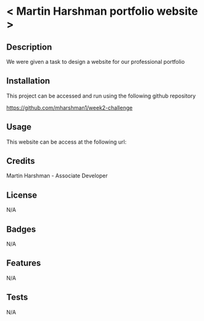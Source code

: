 # < Martin Harshman portfolio website >

## Description

We were given a task to design a website for our professional portfolio

## Installation

This project can be accessed and run using the following github repository

https://github.com/mharshman1/week2-challenge

## Usage

This website can be access at the following url:


## Credits

Martin Harshman - Associate Developer

## License

N/A

## Badges

N/A

## Features

N/A

## Tests

N/A

